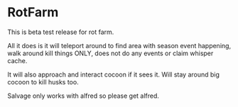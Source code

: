 # RotFarm

This is beta test release for rot farm.

All it does is it will teleport around to find area with season event happening, walk around kill things ONLY, does not do any events or claim whisper cache.

It will also approach and interact cocoon if it sees it. Will stay around big cocoon to kill husks too.

Salvage only works with alfred so please get alfred.